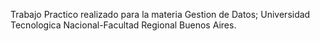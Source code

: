Trabajo Practico realizado para la materia Gestion de Datos; Universidad Tecnologica Nacional-Facultad Regional Buenos Aires.
